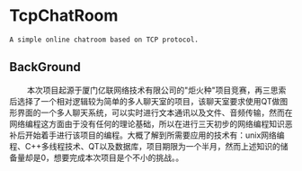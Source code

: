 # TcpChatRoom
    A simple online chatroom based on TCP protocol.

## BackGround

&nbsp;&nbsp;&nbsp;&nbsp;&nbsp;&nbsp;&nbsp;&nbsp;本次项目起源于厦门亿联网络技术有限公司的"炬火种"项目竞赛，再三思索后选择了一个相对逻辑较为简单的多人聊天室的项目，该聊天室要求使用QT做图形界面的一个多人聊天系统，可以实时进行文本通讯以及文件、音频传输，然而在网络编程这方面由于没有任何的理论基础，所以在进行三天初步的网络编程知识恶补后开始着手进行该项目的编程。大概了解到所需要应用的技术有：unix网络编程、C++多线程技术、QT以及数据库，项目期限为一个半月，然而上述知识的储备量却是0，想要完成本次项目是个不小的挑战。。

